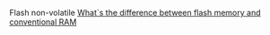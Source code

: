 Flash non-volatile
[What`s the difference between flash memory and conventional RAM](http://searchsolidstatestorage.techtarget.com/feature/Whats-the-difference-between-flash-memory-and-conventional-RAM)
